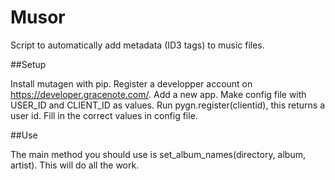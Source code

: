 # Musor

Script to automatically add metadata (ID3 tags) to music files.

##Setup

Install mutagen with pip.
Register a developper account on https://developer.gracenote.com/.
Add a new app.
Make config file with USER_ID and CLIENT_ID as values.
Run pygn.register(clientid), this returns a user id.
Fill in the correct values in config file.

##Use

The main method you should use is set_album_names(directory, album, artist).
This will do all the work.
